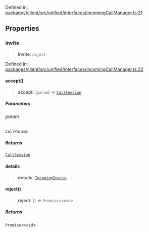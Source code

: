 Defined in: [packages/client/src/unified/interfaces/incomingCallManager.ts:21](https://github.com/signalwire/signalwire-js/blob/52fa77b6c8db68f4c99b30b3776f45a4309e15bf/packages/client/src/unified/interfaces/incomingCallManager.ts#L21)

## Properties

### invite

> **invite**: `object`

Defined in: [packages/client/src/unified/interfaces/incomingCallManager.ts:22](https://github.com/signalwire/signalwire-js/blob/52fa77b6c8db68f4c99b30b3776f45a4309e15bf/packages/client/src/unified/interfaces/incomingCallManager.ts#L22)

#### accept()

> **accept**: (`param`) => [`CallSession`](CallSession.md)

##### Parameters

###### param

`CallParams`

##### Returns

[`CallSession`](CallSession.md)

#### details

> **details**: [`IncomingInvite`](IncomingInvite.md)

#### reject()

> **reject**: () => `Promise`\<`void`\>

##### Returns

`Promise`\<`void`\>
